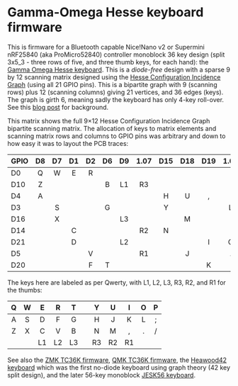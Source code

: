 # Gamma-Omega Hesse keyboard firmware

This is firmware for a Bluetooth capable Nice!Nano v2 or Supermini nRF25840 (aka
ProMicro52840) controller monoblock 36 key design (split 3x5_3 - three rows of five,
and three thumb keys, for each hand): the
[Gamma Omega Hesse keyboard](https://github.com/unspecworks/gamma-omega/tree/main/hesse).
This is a *diode-free* design with a sparse 9 by 12 scanning matrix designed using the
[Hesse Configuration Incidence Graph](https://houseofgraphs.org/graphs/44164) (using
all 21 GPIO pins). This is a bipartite graph with 9 (scanning rows) plus 12 (scanning
columns) giving 21 vertices, and 36 edges (keys). The graph is girth 6, meaning sadly
the keyboard has only 4-key roll-over. See this
[blog post](https://astrobeano.blogspot.com/2025/05/topology-meets-custom-keyboard-circuit.html)
for background.

This matrix shows the full 9×12 Hesse Configuration Incidence Graph bipartite
scanning matrix. The allocation of keys to matrix elements and scanning matrix rows
and columns to GPIO pins was arbitrary and down to how easy it was to layout the PCB
traces:

| GPIO| D8 | D7 | D1 | D2 | D6 | D9 | 1.07 | D15 | D18 | D19 | 1.01 | 1.02 |
|:----|:--:|:--:|:--:|:--:|:--:|:--:|:----:|:---:|:---:|:---:|:----:|:----:|
| D0  |  Q |  W |  E |  R |    |    |      |     |     |     |      |      |
| D10 |  Z |    |    |    |  B | L1 |  R3  |     |     |     |      |      |
| D4  |  A |    |    |    |    |    |      |  H  |  U  |  ,  |      |      |
| D3  |    |  S |    |    |  G |    |      |  Y  |     |     |   L  |      |
| D16 |    |  X |    |    |    | L3 |      |     |  M  |     |      |   ;  |
| D14 |    |    |  C |    |    |    |  R2  |  N  |     |     |      |   /  |
| D21 |    |    |  D |    |    | L2 |      |     |     |  I  |   O  |      |
| D5  |    |    |    |  V |    |    |  R1  |     |  J  |     |   .  |      |
| D20 |    |    |    |  F |  T |    |      |     |     |  K  |      |   P  |

The keys here are labeled as per Qwerty, with L1, L2, L3, R3, R2, and R1 for the thumbs:

| Q | W |  E |  R |  T |   |  Y |  U |  I | O | P |
|:-:|:-:|:--:|:--:|:--:|:-:|:--:|:--:|:--:|:-:|:-:|
| A | S |  D |  F |  G |   |  H |  J |  K | L | ; |
| Z | X |  C |  V |  B |   |  N |  M |  , | . | / |
|   |   | L1 | L2 | L3 |   | R3 | R2 | R1 |   |   |

See also the [ZMK TC36K firmware](../hesse/),
[QMK TC36K firmware](https://github.com/peterjc/qmk_userspace/tree/main/keyboards/tutte_coxeter_36k),
the [Heawood42 keyboard](https://github.com/triliu/Heawood42) which was the first no-diode
keyboard using graph theory (42 key split design), and the later 56-key monoblock
[JESK56 keyboard](https://github.com/triliu/JESK56).
